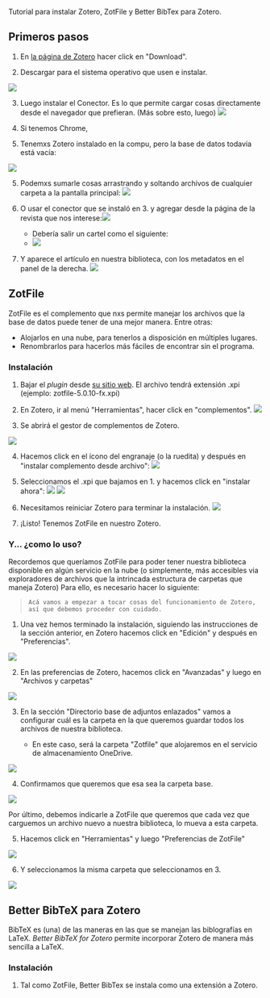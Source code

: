 Tutorial para instalar Zotero, ZotFile y Better BibTex para Zotero.

## Primeros pasos
 
1. En [la página de Zotero](http://www.zotero.org) hacer click en "Download".

2. Descargar para el sistema operativo que usen e instalar.

![](https://i.imgur.com/fUxf4AE.png)

3. Luego instalar el Conector. Es lo que permite cargar cosas directamente desde el navegador que prefieran. (Más sobre esto, luego)
![](https://i.imgur.com/tXdNVoR.png)

4. Si tenemos Chrome, 

5. Tenemxs Zotero instalado en la compu, pero la base de datos todavía está vacía:

![](https://i.imgur.com/pCo4K1A.png)

5. Podemxs sumarle cosas arrastrando y soltando archivos de cualquier carpeta a la pantalla principal:
![](https://i.imgur.com/bSJDgfL.png)

6. O usar el conector que se instaló en 3. y agregar desde la página de la revista que nos interese:![](https://i.imgur.com/0ny7xCO.png)

    + Debería salir un cartel como el siguiente:
    + ![](https://i.imgur.com/dgERWmh.png)
    
7. Y aparece el artículo en nuestra biblioteca, con los metadatos en el panel de la derecha.
![](https://i.imgur.com/MA9wiNQ.png)


## ZotFile

ZotFile es el complemento que nxs permite manejar los archivos que la base de datos puede tener de una mejor manera. Entre otras:
+ Alojarlos en una nube, para tenerlos a disposición en múltiples lugares.
+ Renombrarlos para hacerlos más fáciles de encontrar sin el programa.

### Instalación

1. Bajar el _plugin_ desde [su sitio web](https://www.zotfile.com). El archivo tendrá extensión .xpi (ejemplo: zotfile-5.0.10-fx.xpi)

2. En Zotero, ir al menú "Herramientas", hacer click en "complementos".
    ![](https://i.imgur.com/tlwuiV8.png)

3. Se abrirá el gestor de complementos de Zotero.

![](https://i.imgur.com/QjjNf8y.png)

4. Hacemos click en el ícono del engranaje (o la ruedita) y después en "instalar complemento desde archivo":
![](https://i.imgur.com/h8YgO7E.png)

5. Seleccionamos el .xpi que bajamos en 1. y hacemos click en "instalar ahora":
![](https://i.imgur.com/oaFCUGk.png)
![](https://i.imgur.com/FTMGtQ7.png)

6. Necesitamos reiniciar Zotero para terminar la instalación. 
![](https://i.imgur.com/u9DkAvq.png)

7. ¡Listo! Tenemos ZotFile en nuestro Zotero.

### Y... ¿como lo uso?
Recordemos que queríamos ZotFile para poder tener nuestra biblioteca disponible en algún servicio en la nube (o simplemente, más accesibles via exploradores de archivos que la intrincada estructura de carpetas que maneja Zotero)
Para ello, es necesario hacer lo siguiente:

> `Acá vamos a empezar a tocar cosas del funcionamiento de Zotero, así que debemos proceder con cuidado.`
 
1. Una vez hemos terminado la instalación, siguiendo las instrucciones de la sección anterior, en Zotero hacemos click en "Edición" y después en  "Preferencias".

![](https://i.imgur.com/27ZJLLv.png)

2. En las preferencias de Zotero, hacemos click en "Avanzadas" y luego en "Archivos y carpetas"

![](https://i.imgur.com/WDtPFP0.png)

3. En la sección "Directorio base de adjuntos enlazados" vamos a configurar cuál es la carpeta en la que queremos guardar todos los archivos de nuestra biblioteca.

    + En este caso, será la carpeta "Zotfile" que alojaremos en el servicio de almacenamiento OneDrive. 

![](https://i.imgur.com/qvcG2j3.png)

4. Confirmamos que queremos que esa sea la carpeta base.

![](https://i.imgur.com/kTx99hO.png)

Por último, debemos indicarle a ZotFile que queremos que cada vez que carguemos un archivo nuevo a nuestra biblioteca, lo mueva a esta carpeta.

5. Hacemos click en "Herramientas" y luego "Preferencias de ZotFile"

![](https://i.imgur.com/T815LNG.png)

6. Y seleccionamos la misma carpeta que seleccionamos en 3. 

![](https://i.imgur.com/JwrDNIf.png)


## Better BibTeX para Zotero
BibTeX es (una) de las maneras en las que se manejan las biblografías en LaTeX. _Better BibTeX for Zotero_ permite incorporar Zotero de manera más sencilla a LaTeX.

### Instalación
1. Tal como ZotFile, Better BibTex se instala como una extensión a Zotero.
